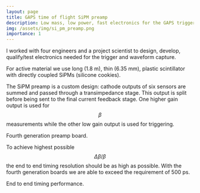 ```yaml
---
layout: page
title: GAPS time of flight SiPM preamp
description: Low mass, low power, fast electronics for the GAPS trigger
img: /assets/img/si_pm_preamp.png
importance: 1
---
```


I worked with four engineers and a project scientist to design, develop, qualify/test electronics needed for the trigger and waveform capture.

For active material we use long (1.8 m), thin (6.35 mm), plastic scintillator with directly coupled SiPMs (silicone cookies).

The SiPM preamp is a custom design: cathode outputs of six sensors are summed and passed through a transimpedance stage. This output is split before being sent to the final current feedback stage. One higher gain output is used for $$\beta$$ measurements while the other low gain output is used for triggering.

<div class="row">
    <div class="col-sm mt-3 mt-md-0">
        <img class="img-fluid rounded z-depth-1" src="{{ '/assets/img/si_pm_preamp.png' | relative_url }}" alt="" title="SiPM Preamp"/>
    </div>
</div>
<div class="caption">
    Fourth generation preamp board.
</div>

To achieve highest possible $$\Delta \beta / \beta$$ the end to end timing resolution should be as high as possible. With the fourth generation boards we are able to exceed the requirement of 500 ps.

<div class="row">
    <div class="col-sm mt-3 mt-md-0">
        <img class="img-fluid rounded z-depth-1" src="{{ '/assets/img/end_end_timing_histo.PNG' | relative_url }}" alt="" title="Timing performance"/>
    </div>
</div>
<div class="caption">
    End to end timing performance.
</div>
